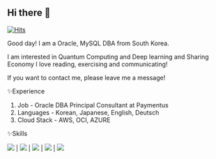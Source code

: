 ## Hi there 👋

[![Hits](https://hits.seeyoufarm.com/api/count/incr/badge.svg?url=https%3A%2F%2Fgithub.com%2FHaruniv%2Fharuniv&count_bg=%23B0B1AF&title_bg=%23717EFF&icon=tencentqq.svg&icon_color=%23E7E7E7&title=hits&edge_flat=false)](https://hits.seeyoufarm.com)

Good day! I am a Oracle, MySQL DBA from South Korea.

I am interested in Quantum Computing and Deep learning and Sharing Economy
I love reading, exercising and communicating!

If you want to contact me, please leave me a message!

✨Experience

1. Job - Oracle DBA Principal Consultant at Paymentus
2. Languages - Korean, Japanese, English, Deutsch
3. Cloud Stack - AWS, OCI, AZURE

✨Skills
</br>

<img src="https://img.shields.io/badge/C++-00599C?style=flat-square&logo=C%2B%2B&logoColor=white"/> | <img src="https://img.shields.io/badge/java-007396?style=flat-square&logo=java&logoColor=white"/> | <img src="https://img.shields.io/badge/Python-3776AB?style=flat-square&logo=Python&logoColor=white"/> | <img src="https://img.shields.io/badge/ORACLE-F80000?style=flat-square&logo=oracle&logoColor=white"/> | <img src="https://img.shields.io/badge/MySQL-4479A1?style=flat-square&logo=MySQL&logoColor=white"/>
